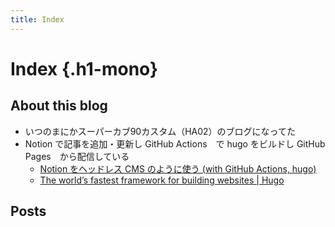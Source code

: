 ```yaml
---
title: Index
---
```


# <span>Index</span> {.h1-mono}

## About this blog
- いつのまにかスーパーカブ90カスタム（HA02）のブログになってた
- Notion で記事を追加・更新し GitHub Actions　で hugo をビルドし GitHub Pages　から配信している
  - [Notion をヘッドレス CMS のように使う (with GitHub Actions, hugo)](https://tbsmcd.net/post/notion2hugo/)
  - [The world’s fastest framework for building websites | Hugo](https://gohugo.io/)


## Posts
